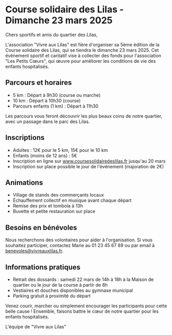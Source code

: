 # Course solidaire des Lilas - Dimanche 23 mars 2025

Chers sportifs et amis du quartier des Lilas,

L'association "Vivre aux Lilas" est fière d'organiser sa 5ème édition de la Course solidaire des Lilas, qui se tiendra le dimanche 23 mars 2025. Cet événement sportif et caritatif vise à collecter des fonds pour l'association "Les Petits Cœurs", qui œuvre pour améliorer les conditions de vie des enfants hospitalisés.

## Parcours et horaires

- 5 km : Départ à 9h30 (course ou marche)
- 10 km : Départ à 10h30 (course)
- Parcours enfants (1 km) : Départ à 11h30

Les parcours vous feront découvrir les plus beaux coins de notre quartier, avec un passage dans le parc des Lilas.

## Inscriptions

- Adultes : 12€ pour le 5 km, 15€ pour le 10 km
- Enfants (moins de 12 ans) : 5€
- Inscription en ligne sur www.coursesolidairedeslilas.fr jusqu'au 20 mars
- Inscription sur place possible le jour de l'événement (majoration de 2€)

## Animations

- Village de stands des commerçants locaux
- Échauffement collectif en musique avant chaque départ
- Remise des prix et tombola à 13h
- Buvette et petite restauration sur place

## Besoins en bénévoles

Nous recherchons des volontaires pour aider à l'organisation. Si vous souhaitez participer, contactez Marie au 01 23 45 67 89 ou par email à benevoles@vivreauxlilas.fr.

## Informations pratiques

- Retrait des dossards : samedi 22 mars de 14h à 18h à la Maison de quartier ou le jour de la course à partir de 8h
- Vestiaires et douches disponibles au gymnase municipal
- Parking gratuit à proximité du départ

Venez courir, marcher ou simplement encourager les participants pour cette belle cause ! Ensemble, faisons battre le cœur de notre quartier pour les enfants hospitalisés.

L'équipe de "Vivre aux Lilas"
